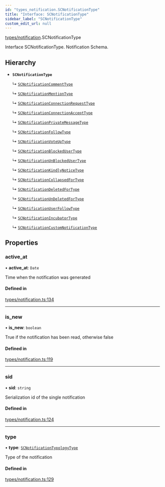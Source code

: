 ```yaml
---
id: "types_notification.SCNotificationType"
title: "Interface: SCNotificationType"
sidebar_label: "SCNotificationType"
custom_edit_url: null
---
```


[types/notification](../modules/types_notification).SCNotificationType

Interface SCNotificationType.
Notification Schema.

## Hierarchy

- **`SCNotificationType`**

  ↳ [`SCNotificationCommentType`](types_notification.SCNotificationCommentType)

  ↳ [`SCNotificationMentionType`](types_notification.SCNotificationMentionType)

  ↳ [`SCNotificationConnectionRequestType`](types_notification.SCNotificationConnectionRequestType)

  ↳ [`SCNotificationConnectionAcceptType`](types_notification.SCNotificationConnectionAcceptType)

  ↳ [`SCNotificationPrivateMessageType`](types_notification.SCNotificationPrivateMessageType)

  ↳ [`SCNotificationFollowType`](types_notification.SCNotificationFollowType)

  ↳ [`SCNotificationVoteUpType`](types_notification.SCNotificationVoteUpType)

  ↳ [`SCNotificationBlockedUserType`](types_notification.SCNotificationBlockedUserType)

  ↳ [`SCNotificationUnBlockedUserType`](types_notification.SCNotificationUnBlockedUserType)

  ↳ [`SCNotificationKindlyNoticeType`](types_notification.SCNotificationKindlyNoticeType)

  ↳ [`SCNotificationCollapsedForType`](types_notification.SCNotificationCollapsedForType)

  ↳ [`SCNotificationDeletedForType`](types_notification.SCNotificationDeletedForType)

  ↳ [`SCNotificationUnDeletedForType`](types_notification.SCNotificationUnDeletedForType)

  ↳ [`SCNotificationUserFollowType`](types_notification.SCNotificationUserFollowType)

  ↳ [`SCNotificationIncubatorType`](types_notification.SCNotificationIncubatorType)

  ↳ [`SCNotificationCustomNotificationType`](types_notification.SCNotificationCustomNotificationType)

## Properties

### active\_at

• **active\_at**: `Date`

Time when the notification was generated

#### Defined in

[types/notification.ts:134](https://github.com/selfcommunity/community-ui/blob/7f26f69/packages/sc-core/src/types/notification.ts#L134)

___

### is\_new

• **is\_new**: `boolean`

True if the notification has been read, otherwise false

#### Defined in

[types/notification.ts:119](https://github.com/selfcommunity/community-ui/blob/7f26f69/packages/sc-core/src/types/notification.ts#L119)

___

### sid

• **sid**: `string`

Serialization id of the single notification

#### Defined in

[types/notification.ts:124](https://github.com/selfcommunity/community-ui/blob/7f26f69/packages/sc-core/src/types/notification.ts#L124)

___

### type

• **type**: [`SCNotificationTypologyType`](../enums/types_notification.SCNotificationTypologyType)

Type of the notification

#### Defined in

[types/notification.ts:129](https://github.com/selfcommunity/community-ui/blob/7f26f69/packages/sc-core/src/types/notification.ts#L129)
